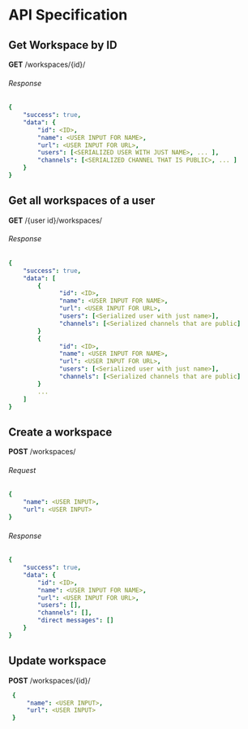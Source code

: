 # API Specification
## **Get Workspace by ID**
 **GET** /workspaces/{id}/
 ###### Response
 ```yaml
 {
     "success": true,
     "data": {
         "id": <ID>,
         "name": <USER INPUT FOR NAME>,
         "url": <USER INPUT FOR URL>,
         "users": [<SERIALIZED USER WITH JUST NAME>, ... ],
         "channels": [<SERIALIZED CHANNEL THAT IS PUBLIC>, ... ]
     }
 }
```

## **Get all workspaces of a user**
 **GET** /{user id}/workspaces/
 ###### Response
 ```yaml
 {
     "success": true,
     "data": [
         {
               "id": <ID>,
               "name": <USER INPUT FOR NAME>,
               "url": <USER INPUT FOR URL>,
               "users": [<Serialized user with just name>],
               "channels": [<Serialized channels that are public]
         }
         {
               "id": <ID>,
               "name": <USER INPUT FOR NAME>,
               "url": <USER INPUT FOR URL>,
               "users": [<Serialized user with just name>],
               "channels": [<Serialized channels that are public]
         }
         ...
     ]
 }
```

## **Create a workspace**
 **POST** /workspaces/
 ###### Request
 ```yaml
 {
     "name": <USER INPUT>,
     "url": <USER INPUT>      
 }
```
###### Response
 ```yaml
 {
     "success": true,
     "data": {
         "id": <ID>,
         "name": <USER INPUT FOR NAME>,
         "url": <USER INPUT FOR URL>,
         "users": [],
         "channels": [],
         "direct messages": []
     }
 }
```

## **Update workspace**
 **POST** /workspaces/{id}/
```yaml
 {
     "name": <USER INPUT>,
     "url": <USER INPUT>      
 }
```
